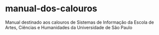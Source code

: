 # manual-dos-calouros
Manual destinado aos calouros de Sistemas de Informação da Escola de Artes, Ciências e Humanidades da Universidade de São Paulo
